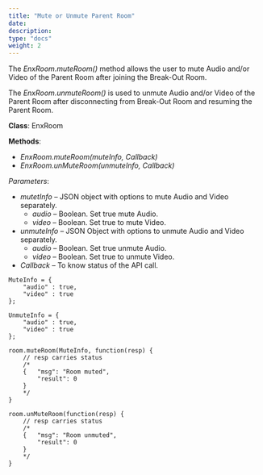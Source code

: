 ```yaml
---
title: "Mute or Unmute Parent Room"
date: 
description:
type: "docs"
weight: 2
---
```

The *EnxRoom.muteRoom()* method allows the user to mute Audio and/or Video of the Parent Room after joining the Break-Out Room.

The *EnxRoom.unmuteRoom()* is used to unmute Audio and/or Video of the Parent Room after disconnecting from Break-Out Room and resuming the Parent Room.

**Class**: EnxRoom

**Methods**: 

- *EnxRoom.muteRoom(muteInfo, Callback)*
- *EnxRoom.unMuteRoom(unmuteInfo, Callback)*

*Parameters*:

- *mutetInfo* – JSON object with options to mute Audio and Video separately.
    - *audio* – Boolean. Set true mute Audio.
    - *video* – Boolean. Set true to mute Video.
- *unmuteInfo* – JSON Object with options to unmute Audio and Video separately.
    - *audio* – Boolean. Set true unmute Audio.
    - *video* – Boolean. Set true to unmute Video.
- *Callback* – To know status of the API call.
```
MuteInfo = {
	"audio" : true, 
	"video" : true
};

UnmuteInfo = {
	"audio" : true, 
	"video" : true
};

room.muteRoom(MuteInfo, function(resp) {
	// resp carries status
	/*
	{	"msg": "Room muted",
		"result": 0
	}
	*/
}

room.unMuteRoom(function(resp) {
	// resp carries status
	/*
	{	"msg": "Room unmuted",
		"result": 0
	}
	*/
}
```